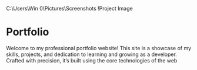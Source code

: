 C:\Users\Win 0\Pictures\Screenshots
!Project Image
# Portfolio
Welcome to my professional portfolio website! This site is a showcase of my skills, projects, and dedication to learning and growing as a developer. Crafted with precision, it’s built using the core technologies of the web
